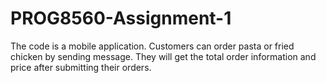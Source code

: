 # PROG8560-Assignment-1
The code is a mobile application. Customers can order pasta or fried chicken by sending message. They will get the total order information and price after submitting their orders.

